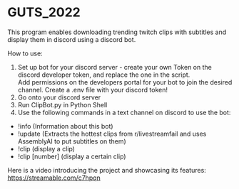 # GUTS_2022
This program enables downloading trending twitch clips with subtitles and display them in discord using a discord bot.

How to use:

1) Set up bot for your discord server - create your own Token on the discord developer token, and replace the one in the script.  
                                        Add permissions on the developers portal for your bot to join the desired channel. Create a .env file with your discord token!
2) Go onto your discord server
3) Run ClipBot.py in Python Shell
4) Use the following commands in a text channel on discord to use the bot:
  - !info (Information about this bot)
  - !update (Extracts the hottest clips from r/livestreamfail and uses AssemblyAI to put subtitles on them)
  - !clip (display a clip)
  - !clip [number] (display a certain clip)


Here is a video introducing the project and showcasing its features:
https://streamable.com/c7hpqn
